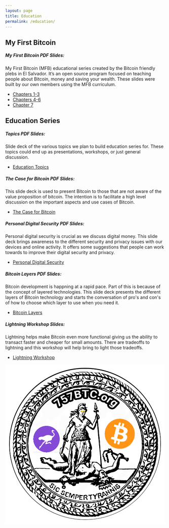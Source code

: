```yaml
---
layout: page
title: Education
permalink: /education/
---
```


## My First Bitcoin
##### My First Bitcoin PDF Slides:
My First Bitcoin (MFB) educational series created by the Bitcoin friendly plebs in El Salvador. It’s an open source program focused on teaching people about Bitcoin, money and saving your wealth. These slides were built by our own members using the MFB curriculum.
- <a href="/assets/education/MFB_ch_1-3.pdf" target="_blank">Chapters 1-3</a>
- <a href="/assets/education/MFB_Ch_4-6.pdf" target="_blank">Chapters 4-6</a>
- <a href="/assets/education/MFB_Ch_7.pdf" target="_blank">Chapter 7</a>


## Education Series
##### Topics PDF Slides: 
Slide deck of the various topics we plan to build education series for. These topics could end up as presentations, workshops, or just general discussion.
- <a href="/assets/education/ES_topics.pdf" target="_blank">Education Topics</a>

##### The Case for Bitcoin PDF Slides:
This slide deck is used to present Bitcoin to those that are not aware of the value proposition of bitcoin. The intention is to facilitate a high level discussion on the important aspects and use cases of Bitcoin.
- <a href="/assets/education/ES_CaseForBitcoin.pdf" target="_blank">The Case for Bitcoin</a>

##### Personal Digital Security PDF Slides:
Personal digital security is crucial as we discuss digital money. This slide deck brings awareness to the different security and privacy issues with our devices and online activity. It offers some suggestions that people can work towards to improve their digital security and privacy.
- <a href="/assets/education/ES_personalDigitalSecurity.pdf" target="_blank">Personal Digital Security</a>

##### Bitcoin Layers PDF Slides:
Bitcoin development is happning at a rapid pace. Part of this is because of the concept of layered technologies. This slide deck presents the different layers of Bitcoin technology and starts the conversation of pro's and con's of how to choose which layer to use when you need it.
- <a href="/assets/education/ES_BitcoinLayers.pdf" target="_blank">Bitcoin Layers</a>

##### Lightning Workshop Slides:
Lightning helps make Bitcoin even more functional giving us the ability to transact faster and cheaper for small amounts. There are tradeoffs to lightning and this workshop will help bring to light those tradeoffs.
- <a href="/assets/education/ES_Lightning.pdf" target="_blank">Lightning Workshop</a>

![Sic semper tyrannis](/assets/img/757circlenostr02-alpha.png)
